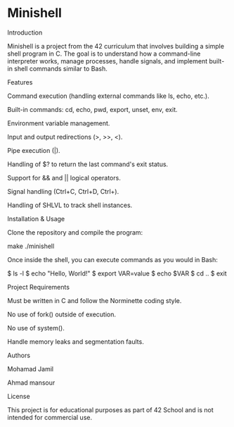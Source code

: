 # Minishell

Introduction

Minishell is a project from the 42 curriculum that involves building a simple shell program in C. The goal is to understand how a command-line interpreter works, manage processes, handle signals, and implement built-in shell commands similar to Bash.

Features

Command execution (handling external commands like ls, echo, etc.).

Built-in commands: cd, echo, pwd, export, unset, env, exit.

Environment variable management.

Input and output redirections (>, >>, <).

Pipe execution (|).

Handling of $? to return the last command's exit status.

Support for && and || logical operators.

Signal handling (Ctrl+C, Ctrl+D, Ctrl+).

Handling of SHLVL to track shell instances.

Installation & Usage

Clone the repository and compile the program:

make
./minishell

Once inside the shell, you can execute commands as you would in Bash:

$ ls -l
$ echo "Hello, World!"
$ export VAR=value
$ echo $VAR
$ cd ..
$ exit

Project Requirements

Must be written in C and follow the Norminette coding style.

No use of fork() outside of execution.

No use of system().

Handle memory leaks and segmentation faults.

Authors

Mohamad Jamil

Ahmad mansour

License

This project is for educational purposes as part of 42 School and is not intended for commercial use.
